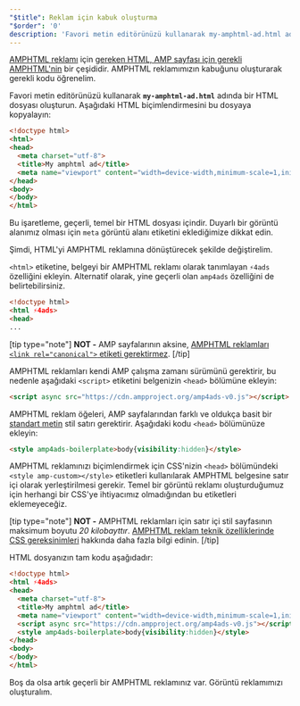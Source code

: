 ```yaml
---
"$title": Reklam için kabuk oluşturma
"$order": '0'
description: 'Favori metin editörünüzü kullanarak my-amphtml-ad.html adında bir HTML dosyası oluşturun. Aşağıdaki HTML biçimlendirmesini bu dosyaya kopyalayın: ...'
---
```


[AMPHTML reklamı](../../../../documentation/guides-and-tutorials/learn/a4a_spec.md) için [gereken HTML, AMP sayfası için gerekli AMPHTML'nin](../../../../documentation/guides-and-tutorials/learn/spec/amphtml.md) bir çeşididir. AMPHTML reklamımızın kabuğunu oluşturarak gerekli kodu öğrenelim.

Favori metin editörünüzü kullanarak **`my-amphtml-ad.html`** adında bir HTML dosyası oluşturun. Aşağıdaki HTML biçimlendirmesini bu dosyaya kopyalayın:

```html
<!doctype html>
<html>
<head>
  <meta charset="utf-8">
  <title>My amphtml ad</title>
  <meta name="viewport" content="width=device-width,minimum-scale=1,initial-scale=1">
</head>
<body>
</body>
</html>
```

Bu işaretleme, geçerli, temel bir HTML dosyası içindir. <a>Duyarlı bir görüntü alanımız</a> olması için <code>meta</code> görüntü alanı etiketini eklediğimize dikkat edin.

Şimdi, HTML'yi AMPHTML reklamına dönüştürecek şekilde değiştirelim.

`<html>` etiketine, belgeyi bir AMPHTML reklamı olarak tanımlayan `⚡4ads` özelliğini ekleyin. Alternatif olarak, yine geçerli olan `amp4ads` özelliğini de belirtebilirsiniz.

```html
<!doctype html>
<html ⚡4ads>
<head>
...
```

[tip type="note"] **NOT -** AMP sayfalarının aksine, [AMPHTML reklamları `<link rel="canonical">` etiketi gerektirmez](../../../../documentation/guides-and-tutorials/learn/a4a_spec.md#amphtml-ad-format-rules). [/tip]

AMPHTML reklamları kendi AMP çalışma zamanı sürümünü gerektirir, bu nedenle aşağıdaki `<script>` etiketini belgenizin `<head>` bölümüne ekleyin:

```html
<script async src="https://cdn.ampproject.org/amp4ads-v0.js"></script>
```

AMPHTML reklam öğeleri, AMP sayfalarından farklı ve oldukça basit bir [standart metin](../../../../documentation/guides-and-tutorials/learn/a4a_spec.md#boilerplate) stil satırı gerektirir. Aşağıdaki kodu `<head>` bölümünüze ekleyin:

```html
<style amp4ads-boilerplate>body{visibility:hidden}</style>
```

AMPHTML reklamınızı biçimlendirmek için CSS'nizin `<head>` bölümündeki `<style amp-custom></style>` etiketleri kullanılarak AMPHTML belgesine satır içi olarak yerleştirilmesi gerekir. Temel bir görüntü reklamı oluşturduğumuz için herhangi bir CSS'ye ihtiyacımız olmadığından bu etiketleri eklemeyeceğiz.

[tip type="note"] **NOT -** AMPHTML reklamları için satır içi stil sayfasının maksimum boyutu *20 kilobayttır*. [AMPHTML reklam teknik özelliklerinde CSS gereksinimleri](../../../../documentation/guides-and-tutorials/learn/a4a_spec.md#css) hakkında daha fazla bilgi edinin. [/tip]

HTML dosyanızın tam kodu aşağıdadır:

```html
<!doctype html>
<html ⚡4ads>
<head>
  <meta charset="utf-8">
  <title>My amphtml ad</title>
  <meta name="viewport" content="width=device-width,minimum-scale=1,initial-scale=1">
  <script async src="https://cdn.ampproject.org/amp4ads-v0.js"></script>
  <style amp4ads-boilerplate>body{visibility:hidden}</style>
</head>
<body>
</body>
</html>
```

Boş da olsa artık geçerli bir AMPHTML reklamınız var. Görüntü reklamımızı oluşturalım.
